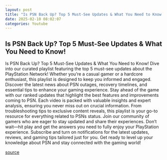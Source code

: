 ```yaml
---
layout: post
title: "Is PSN Back Up? Top 5 Must-See Updates & What You Need to Know!"
date: 2025-02-10 08:02:07
categories: Youtube
---
```


## Is PSN Back Up? Top 5 Must-See Updates & What You Need to Know!

Is PSN Back Up? Top 5 Must-See Updates & What You Need to Know!
Dive into our curated playlist featuring the top 5 must-see updates about the PlayStation Network! Whether you’re a casual gamer or a hardcore enthusiast, this playlist is designed to keep you informed and engaged. Discover the latest news about PSN outages, recovery timelines, and essential tips to enhance your gaming experience.
Stay ahead of the game with our ranked updates that highlight the best features and improvements coming to PSN. Each video is packed with valuable insights and expert analysis, ensuring you never miss out on crucial information. 
From troubleshooting tips to exclusive content reveals, this playlist is your go-to resource for everything related to PSNs status. Join our community of gamers who are eager to stay updated and share their experiences. 
Don’t wait—hit play and get the answers you need to fully enjoy your PlayStation experience. Subscribe and turn on notifications for the latest updates, reviews, and gaming tips tailored just for you. Get ready to level up your knowledge about PSN and stay connected with the gaming world!

[source](https://www.youtube.com/playlist?list=PLpv4c_6ttqEDZOuopFF5fP9FxcsZLK1zG)